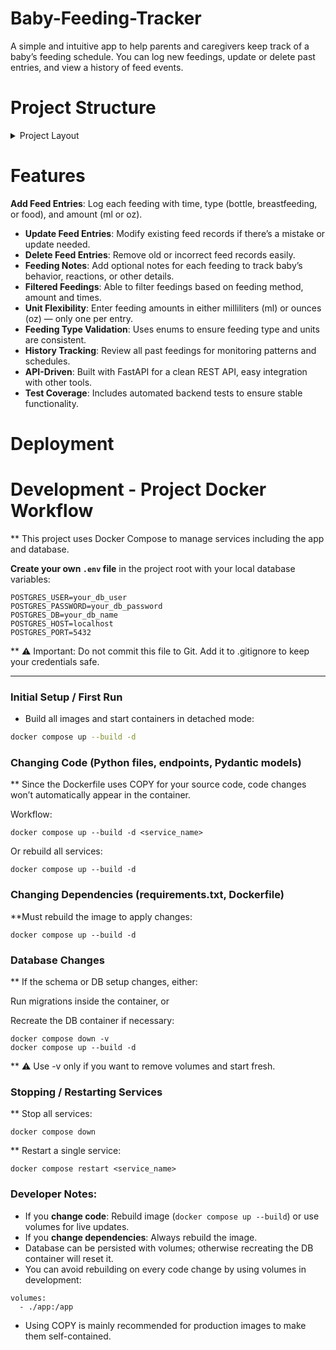 # Baby-Feeding-Tracker
A simple and intuitive app to help parents and caregivers keep track of a baby’s feeding schedule. You can log new feedings, update or delete past entries, and view a history of feed events.

# Project Structure 

<details>
  <summary>Project Layout</summary>
    
  ``` 
    feedingTracker/
    ├── .github/workflow # Github workflow
    │
    │ ├── backend/ # Application source code
    │ ├── init.py
    │ ├── main.py # FastAPI entrypoint
    │ ├── models.py # SQLAlchemy models (Feed, etc.)
    │ ├── schemas.py # Pydantic schemas
    │ ├── enums.py # enum feeding method
    │ ├── config.py # 
    │ ├── utils.py # oz_to_ml and ml_to_oz conversion methods  
    │ ├── routes/ # API route definitions
    │ │ ├── init.py
    │ │ └── feed.py
    │ └── database.py # DB session & engine config
    │
    ├── backend_tests/ # Automated tests
    │ ├── init.py
    │ ├── test_models.py
    │ ├── test_routes.py
    │ └── test_schemas.py
    │
    ├── frontend/ # Frontend folder
    │ ├── App.vue
    │ ├── main.js
    │ └── src/
    │   ├── assets/
    │   ├── components/
    │   ├── views/
    │   └── router/
    │     └── index.js
    │
    ├── requirements.txt # Python dependencies
    ├── README.md # Project documentation
    ├── .gitignore 
    ├── Dockerfile
    ├── docker-compose.yml
    ├── .env
    └── alembic/ # (Optional) migrations folder if using Alembic
```
</details>

# Features
 **Add Feed Entries**: Log each feeding with time, type (bottle, breastfeeding, or food), and amount (ml or oz).  
- **Update Feed Entries**: Modify existing feed records if there’s a mistake or update needed.  
- **Delete Feed Entries**: Remove old or incorrect feed records easily.  
- **Feeding Notes**: Add optional notes for each feeding to track baby’s behavior, reactions, or other details.  
- **Filtered Feedings**: Able to filter feedings based on feeding method, amount and times. 
- **Unit Flexibility**: Enter feeding amounts in either milliliters (ml) or ounces (oz) — only one per entry.  
- **Feeding Type Validation**: Uses enums to ensure feeding type and units are consistent.  
- **History Tracking**: Review all past feedings for monitoring patterns and schedules.  
- **API-Driven**: Built with FastAPI for a clean REST API, easy integration with other tools.  
- **Test Coverage**: Includes automated backend tests to ensure stable functionality. 

# Deployment 

# Development - Project Docker Workflow
** This project uses Docker Compose to manage services including the app and database.

**Create your own `.env` file** in the project root with your local database variables:

```env
POSTGRES_USER=your_db_user
POSTGRES_PASSWORD=your_db_password
POSTGRES_DB=your_db_name
POSTGRES_HOST=localhost
POSTGRES_PORT=5432
```
** ⚠️ Important: Do not commit this file to Git. Add it to .gitignore to keep your credentials safe.

---

### Initial Setup / First Run

- Build all images and start containers in detached mode:

```bash
docker compose up --build -d
```

### Changing Code (Python files, endpoints, Pydantic models)

** Since the Dockerfile uses COPY for your source code, code changes won’t automatically appear in the container.

Workflow:
```
docker compose up --build -d <service_name>
```
Or rebuild all services:
```
docker compose up --build -d
```

### Changing Dependencies (requirements.txt, Dockerfile)

**Must rebuild the image to apply changes:
```
docker compose up --build -d
```

### Database Changes
** If the schema or DB setup changes, either:

Run migrations inside the container, or

Recreate the DB container if necessary:
```
docker compose down -v
docker compose up --build -d
```
** ⚠️ Use -v only if you want to remove volumes and start fresh.

### Stopping / Restarting Services
** Stop all services:
```
docker compose down
```
** Restart a single service:
```
docker compose restart <service_name>
```

### Developer Notes:
- If you **change code**: Rebuild image (`docker compose up --build`) or use volumes for live updates.
- If you **change dependencies**: Always rebuild the image.
- Database can be persisted with volumes; otherwise recreating the DB container will reset it.
- You can avoid rebuilding on every code change by using volumes in development:
```
volumes:
  - ./app:/app
```
- Using COPY is mainly recommended for production images to make them self-contained.